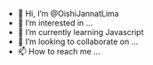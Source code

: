 - 👋 Hi, I’m @OishiJannatLima
- 👀 I’m interested in ...
- 🌱 I’m currently learning  Javascript
- 💞️ I’m looking to collaborate on ...
- 📫 How to reach me ...

<!---
OishiJannatLima/OishiJannatLima is a ✨ special ✨ repository because its `README.md` (this file) appears on your GitHub profile.
You can click the Preview link to take a look at your changes.
--->
